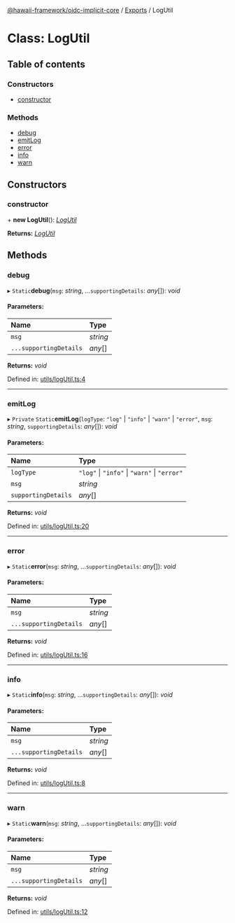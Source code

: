 [@hawaii-framework/oidc-implicit-core](../README.md) / [Exports](../modules.md) / LogUtil

# Class: LogUtil

## Table of contents

### Constructors

- [constructor](logutil.md#constructor)

### Methods

- [debug](logutil.md#debug)
- [emitLog](logutil.md#emitlog)
- [error](logutil.md#error)
- [info](logutil.md#info)
- [warn](logutil.md#warn)

## Constructors

### constructor

\+ **new LogUtil**(): [*LogUtil*](logutil.md)

**Returns:** [*LogUtil*](logutil.md)

## Methods

### debug

▸ `Static`**debug**(`msg`: *string*, ...`supportingDetails`: *any*[]): *void*

#### Parameters:

| Name | Type |
| :------ | :------ |
| `msg` | *string* |
| `...supportingDetails` | *any*[] |

**Returns:** *void*

Defined in: [utils/logUtil.ts:4](https://github.com/Q24/hawaii-packages/blob/90fe1a3/packages/oidc-implicit-core/src/utils/logUtil.ts#L4)

___

### emitLog

▸ `Private` `Static`**emitLog**(`logType`: ``"log"`` \| ``"info"`` \| ``"warn"`` \| ``"error"``, `msg`: *string*, `supportingDetails`: *any*[]): *void*

#### Parameters:

| Name | Type |
| :------ | :------ |
| `logType` | ``"log"`` \| ``"info"`` \| ``"warn"`` \| ``"error"`` |
| `msg` | *string* |
| `supportingDetails` | *any*[] |

**Returns:** *void*

Defined in: [utils/logUtil.ts:20](https://github.com/Q24/hawaii-packages/blob/90fe1a3/packages/oidc-implicit-core/src/utils/logUtil.ts#L20)

___

### error

▸ `Static`**error**(`msg`: *string*, ...`supportingDetails`: *any*[]): *void*

#### Parameters:

| Name | Type |
| :------ | :------ |
| `msg` | *string* |
| `...supportingDetails` | *any*[] |

**Returns:** *void*

Defined in: [utils/logUtil.ts:16](https://github.com/Q24/hawaii-packages/blob/90fe1a3/packages/oidc-implicit-core/src/utils/logUtil.ts#L16)

___

### info

▸ `Static`**info**(`msg`: *string*, ...`supportingDetails`: *any*[]): *void*

#### Parameters:

| Name | Type |
| :------ | :------ |
| `msg` | *string* |
| `...supportingDetails` | *any*[] |

**Returns:** *void*

Defined in: [utils/logUtil.ts:8](https://github.com/Q24/hawaii-packages/blob/90fe1a3/packages/oidc-implicit-core/src/utils/logUtil.ts#L8)

___

### warn

▸ `Static`**warn**(`msg`: *string*, ...`supportingDetails`: *any*[]): *void*

#### Parameters:

| Name | Type |
| :------ | :------ |
| `msg` | *string* |
| `...supportingDetails` | *any*[] |

**Returns:** *void*

Defined in: [utils/logUtil.ts:12](https://github.com/Q24/hawaii-packages/blob/90fe1a3/packages/oidc-implicit-core/src/utils/logUtil.ts#L12)
